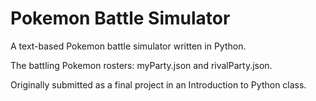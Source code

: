 # Pokemon Battle Simulator
 A text-based Pokemon battle simulator written in Python. 
 
 The battling Pokemon rosters: myParty.json and rivalParty.json.
 
 Originally submitted as a final project in an Introduction to Python class.
